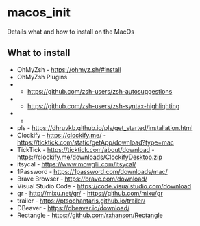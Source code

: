 # macos_init
Details what and how to install on the MacOs


## What to install
- OhMyZsh - https://ohmyz.sh/#install
- OhMyZsh Plugins
- - https://github.com/zsh-users/zsh-autosuggestions
- - https://github.com/zsh-users/zsh-syntax-highlighting
- - 
- pls - https://dhruvkb.github.io/pls/get_started/installation.html
- Clockify - https://clockify.me/ - https://ticktick.com/static/getApp/download?type=mac
- TickTick - https://ticktick.com/about/download - https://clockify.me/downloads/ClockifyDesktop.zip
- itsycal - https://www.mowglii.com/itsycal/
- 1Password - https://1password.com/downloads/mac/
- Brave Browser - https://brave.com/download/
- Visual Studio Code - https://code.visualstudio.com/download
- gr - http://mixu.net/gr/ - https://github.com/mixu/gr
- trailer - https://ptsochantaris.github.io/trailer/
- DBeaver - https://dbeaver.io/download/
- Rectangle - https://github.com/rxhanson/Rectangle
